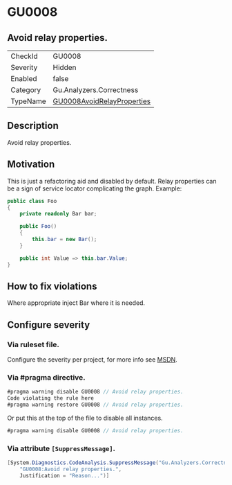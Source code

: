 # GU0008
## Avoid relay properties.

<!-- start generated table -->
<table>
<tr>
  <td>CheckId</td>
  <td>GU0008</td>
</tr>
<tr>
  <td>Severity</td>
  <td>Hidden</td>
</tr>
<tr>
  <td>Enabled</td>
  <td>false</td>
</tr>
<tr>
  <td>Category</td>
  <td>Gu.Analyzers.Correctness</td>
</tr>
<tr>
  <td>TypeName</td>
  <td><a href="https://github.com/JohanLarsson/Gu.Analyzers/blob/master/Gu.Analyzers.Analyzers/GU0008AvoidRelayProperties.cs">GU0008AvoidRelayProperties</a></td>
</tr>
</table>
<!-- end generated table -->

## Description

Avoid relay properties.

## Motivation

This is just a refactoring aid and disabled by default.
Relay properties can be a sign of service locator complicating the graph. Example:

```C#
public class Foo
{
    private readonly Bar bar;

    public Foo()
    {
        this.bar = new Bar();
    }

    public int Value => this.bar.Value;
}
```

## How to fix violations

Where appropriate inject Bar where it is needed.

<!-- start generated config severity -->
## Configure severity

### Via ruleset file.

Configure the severity per project, for more info see [MSDN](https://msdn.microsoft.com/en-us/library/dd264949.aspx).

### Via #pragma directive.
```C#
#pragma warning disable GU0008 // Avoid relay properties.
Code violating the rule here
#pragma warning restore GU0008 // Avoid relay properties.
```

Or put this at the top of the file to disable all instances.
```C#
#pragma warning disable GU0008 // Avoid relay properties.
```

### Via attribute `[SuppressMessage]`.

```C#
[System.Diagnostics.CodeAnalysis.SuppressMessage("Gu.Analyzers.Correctness", 
    "GU0008:Avoid relay properties.", 
    Justification = "Reason...")]
```
<!-- end generated config severity -->